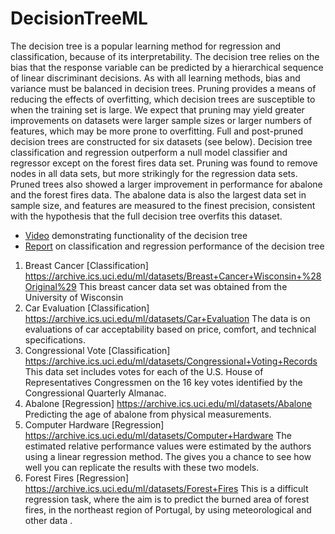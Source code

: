 # DecisionTreeML

The decision tree is a popular learning method for regression and classification, because of its interpretability. The decision tree relies on the bias that the response variable can be predicted by a hierarchical sequence of linear discriminant decisions. As with all learning methods, bias and variance must be balanced in decision trees. Pruning provides a means of reducing the effects of overfitting, which decision trees are susceptible to when the training set is large. We expect that pruning may yield greater improvements on datasets were larger sample sizes or larger numbers of features, which may be more prone to overfitting. Full and post-pruned decision trees are constructed for six datasets (see below). Decision tree classification and regression outperform a null model classifier and regressor except on the forest fires data set. Pruning was found to remove nodes in all data sets, but more strikingly for the regression data sets. Pruned trees also showed a larger improvement in performance for abalone and the forest fires data. The abalone data is also the largest data set in sample size, and features are measured to the finest precision, consistent with the hypothesis that the full decision tree overfits this dataset.

- [Video](Project_demo.mp4) demonstrating functionality of the decision tree
- [Report](Decision%20tree%20classification%20and%20regression.pdf) on classification and regression performance of the decision tree


1. Breast Cancer [Classification]
https://archive.ics.uci.edu/ml/datasets/Breast+Cancer+Wisconsin+%28Original%29
This breast cancer data set was obtained from the University of Wisconsin
2. Car Evaluation [Classification]
https://archive.ics.uci.edu/ml/datasets/Car+Evaluation
The data is on evaluations of car acceptability based on price, comfort, and technical specifications.
3. Congressional Vote [Classification]
https://archive.ics.uci.edu/ml/datasets/Congressional+Voting+Records
This data set includes votes for each of the U.S. House of Representatives Congressmen on the 16 key
votes identified by the Congressional Quarterly Almanac.
4. Abalone [Regression]
https://archive.ics.uci.edu/ml/datasets/Abalone
Predicting the age of abalone from physical measurements.
5. Computer Hardware [Regression]
https://archive.ics.uci.edu/ml/datasets/Computer+Hardware
The estimated relative performance values were estimated by the authors using a linear regression
method. The gives you a chance to see how well you can replicate the results with these two models.
6. Forest Fires [Regression]
https://archive.ics.uci.edu/ml/datasets/Forest+Fires
This is a difficult regression task, where the aim is to predict the burned area of forest fires, in the
northeast region of Portugal, by using meteorological and other data .

